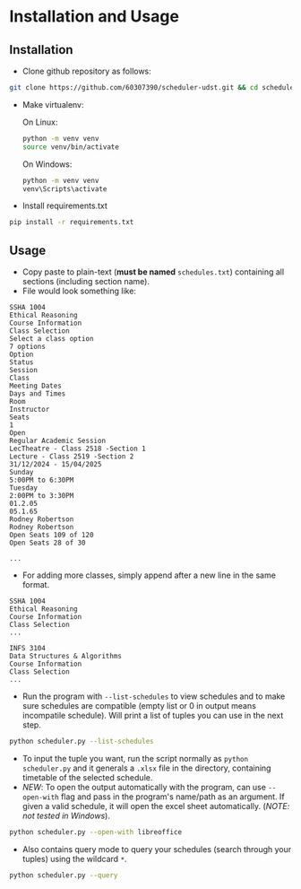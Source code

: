 # Installation and Usage

## Installation

- Clone github repository as follows:
```bash
git clone https://github.com/60307390/scheduler-udst.git && cd scheduler-udst
```
- Make virtualenv:

  On Linux:
  ```bash
  python -m venv venv
  source venv/bin/activate
  ```
  On Windows:
  ```bash
  python -m venv venv
  venv\Scripts\activate 
  ```

- Install requirements.txt
```bash
pip install -r requirements.txt
```

## Usage

- Copy paste to plain-text (**must be named** `schedules.txt`) containing all sections (including section name).
- File would look something like:
```
SSHA 1004
Ethical Reasoning
Course Information
Class Selection
Select a class option
7 options
Option
Status
Session
Class
Meeting Dates
Days and Times
Room
Instructor
Seats
1
Open
Regular Academic Session
LecTheatre - Class 2518 -Section 1
Lecture - Class 2519 -Section 2
31/12/2024 - 15/04/2025
Sunday
5:00PM to 6:30PM
Tuesday
2:00PM to 3:30PM
01.2.05
05.1.65
Rodney Robertson
Rodney Robertson
Open Seats 109 of 120
Open Seats 28 of 30

...
```
- For adding more classes, simply append after a new line in the same format.
```
SSHA 1004
Ethical Reasoning
Course Information
Class Selection
...

INFS 3104
Data Structures & Algorithms
Course Information
Class Selection
...
```
- Run the program with `--list-schedules` to view schedules and to make sure schedules are compatible (empty list or 0 in output means incompatile schedule). Will print a list of tuples you can use in the next step.
```bash
python scheduler.py --list-schedules
```
- To input the tuple you want, run the script normally as `python scheduler.py` and it generals a `.xlsx` file in the directory, containing timetable of the selected schedule.
- *NEW*: To open the output automatically with the program, can use `--open-with` flag and pass in the program's name/path as an argument. If given a valid schedule, it will open the excel sheet automatically. (*NOTE: not tested in Windows*).
```bash
python scheduler.py --open-with libreoffice
```
- Also contains query mode to query your schedules (search through your tuples) using the wildcard `*`.
```bash
python scheduler.py --query
```
